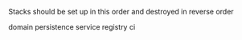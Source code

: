 Stacks should be set up in this order and destroyed in reverse order

domain
persistence
service
registry
ci
